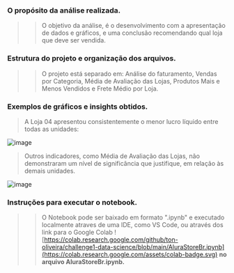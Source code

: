 ###    O propósito da análise realizada.
>>  O objetivo da análise, é o desenvolvimento com a apresentação de dados e gráficos, e uma conclusão recomendando qual loja que deve ser vendida. 

###      Estrutura do projeto e organização dos arquivos.
>>  O projeto está separado em:
>>  Análise do faturamento, Vendas por Categoria, Média de Avaliação das Lojas, Produtos Mais e Menos Vendidos e Frete Médio por Loja.

### Exemplos de gráficos e insights obtidos.
> A Loja 04 apresentou consistentemente o menor lucro líquido entre todas as unidades:

![image](https://github.com/user-attachments/assets/96a4ea9e-bb0c-4b35-8dd1-06a491a1c577)

> Outros indicadores, como Média de Avaliação das Lojas, não demonstraram um nível de significância que justifique, em relação às demais unidades.

![image](https://github.com/user-attachments/assets/fbf8343e-1063-4463-9a6f-f472fc6a21bc)




###    Instruções para executar o notebook.
>> O Notebook pode ser baixado em formato ".ipynb" e executado localmente atraves de uma IDE, como VS Code, ou através dos link
>> para o Google Colab ![https://colab.research.google.com/github/ton-oliveira/challenge1-data-science/blob/main/AluraStoreBr.ipynb](https://colab.research.google.com/assets/colab-badge.svg) **no arquivo AluraStoreBr.ipynb.**
